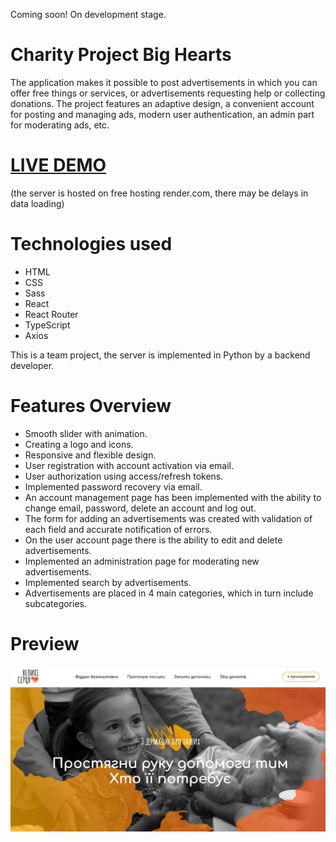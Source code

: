 <p>Coming soon! On development stage.</p>

# Charity Project Big Hearts
<p>The application makes it possible to post advertisements in which you can offer free things or services, or advertisements requesting help or collecting donations. The project features an adaptive design, a convenient account for posting and managing ads, modern user authentication, an admin part for moderating ads, etc.</p>

# [LIVE DEMO](https://velyki-sertsia.pp.ua/)
(the server is hosted on free hosting render.com, there may be delays in data loading)

# Technologies used

<ul>
  <li>HTML</li>
  <li>CSS</li>
  <li>Sass</li>
  <li>React</li>
  <li>React Router</li>
  <li>TypeScript</li>
  <li>Axios</li>
</ul>

<p>This is a team project, the server is implemented in Python by a backend developer.</p>

# Features Overview

<ul>
  <li>Smooth slider with animation.</li>
  <li>Creating a logo and icons.</li>
  <li>Responsive and flexible design.</li>
  <li>User registration with account activation via email.</li>
  <li>User authorization using access/refresh tokens.</li>
  <li>Implemented password recovery via email.</li>
  <li>An account management page has been implemented with the ability to change email, password, delete an account and log out.</li>
  <li>The form for adding an advertisements was created with validation of each field and accurate notification of errors.</li>
  <li>On the user account page there is the ability to edit and delete advertisements.</li>
  <li>Implemented an administration page for moderating new advertisements.</li>
  <li>Implemented search by advertisements.</li>
  <li>Advertisements are placed in 4 main categories, which in turn include subcategories.</li>
</ul>

# Preview

<p align="center">
  <img src="https://github.com/vlkzmn/big_hearts/raw/main/public/img/preview.jpg" alt="Charity Project Big Hearts">
</p>
